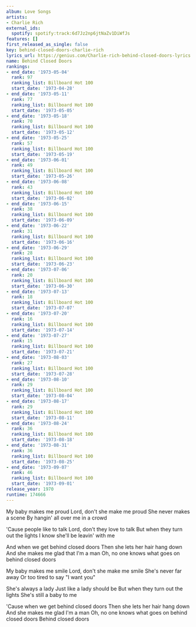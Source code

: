 ```yaml
---
album: Love Songs
artists:
- Charlie Rich
external_ids:
  spotify: spotify:track:6d7Jz2np6jtNaZv1DiWfJs
features: []
first_released_as_single: false
key: behind-closed-doors-charlie-rich
lyrics_url: https://genius.com/Charlie-rich-behind-closed-doors-lyrics
name: Behind Closed Doors
rankings:
- end_date: '1973-05-04'
  rank: 97
  ranking_list: Billboard Hot 100
  start_date: '1973-04-28'
- end_date: '1973-05-11'
  rank: 77
  ranking_list: Billboard Hot 100
  start_date: '1973-05-05'
- end_date: '1973-05-18'
  rank: 70
  ranking_list: Billboard Hot 100
  start_date: '1973-05-12'
- end_date: '1973-05-25'
  rank: 57
  ranking_list: Billboard Hot 100
  start_date: '1973-05-19'
- end_date: '1973-06-01'
  rank: 49
  ranking_list: Billboard Hot 100
  start_date: '1973-05-26'
- end_date: '1973-06-08'
  rank: 43
  ranking_list: Billboard Hot 100
  start_date: '1973-06-02'
- end_date: '1973-06-15'
  rank: 38
  ranking_list: Billboard Hot 100
  start_date: '1973-06-09'
- end_date: '1973-06-22'
  rank: 31
  ranking_list: Billboard Hot 100
  start_date: '1973-06-16'
- end_date: '1973-06-29'
  rank: 28
  ranking_list: Billboard Hot 100
  start_date: '1973-06-23'
- end_date: '1973-07-06'
  rank: 20
  ranking_list: Billboard Hot 100
  start_date: '1973-06-30'
- end_date: '1973-07-13'
  rank: 18
  ranking_list: Billboard Hot 100
  start_date: '1973-07-07'
- end_date: '1973-07-20'
  rank: 16
  ranking_list: Billboard Hot 100
  start_date: '1973-07-14'
- end_date: '1973-07-27'
  rank: 15
  ranking_list: Billboard Hot 100
  start_date: '1973-07-21'
- end_date: '1973-08-03'
  rank: 27
  ranking_list: Billboard Hot 100
  start_date: '1973-07-28'
- end_date: '1973-08-10'
  rank: 29
  ranking_list: Billboard Hot 100
  start_date: '1973-08-04'
- end_date: '1973-08-17'
  rank: 29
  ranking_list: Billboard Hot 100
  start_date: '1973-08-11'
- end_date: '1973-08-24'
  rank: 36
  ranking_list: Billboard Hot 100
  start_date: '1973-08-18'
- end_date: '1973-08-31'
  rank: 36
  ranking_list: Billboard Hot 100
  start_date: '1973-08-25'
- end_date: '1973-09-07'
  rank: 46
  ranking_list: Billboard Hot 100
  start_date: '1973-09-01'
release_year: 1970
runtime: 174666
---
```

My baby makes me proud
Lord, don't she make me proud
She never makes a scene
By hangin' all over me in a crowd

'Cause people like to talk
Lord, don't they love to talk
But when they turn out the lights
I know she'll be leavin' with me

And when we get behind closed doors
Then she lets her hair hang down
And she makes me glad that I'm a man
Oh, no one knows what goes on behind closed doors

My baby makes me smile
Lord, don't she make me smile
She's never far away
Or too tired to say "I want you"

She's always a lady
Just like a lady should be
But when they turn out the lights
She's still a baby to me

'Cause when we get behind closed doors
Then she lets her hair hang down
And she makes me glad I'm a man
Oh, no one knows what goes on behind closed doors
Behind closed doors
